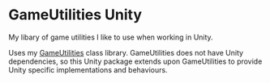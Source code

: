 # GameUtilities Unity
My libary of game utilities I like to use when working in Unity.

Uses my [GameUtilities] class library. GameUtilities does not have Unity dependencies, so this Unity package extends upon GameUtilities to provide Unity specific implementations and behaviours.

[GameUtilities]: https://github.com/ADM87/GameUtilities